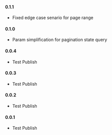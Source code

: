 #### 0.1.1
* Fixed edge case senario for page range

#### 0.1.0
* Param simplification for pagination state query

#### 0.0.4
* Test Publish

#### 0.0.3
* Test Publish

#### 0.0.2
* Test Publish

#### 0.0.1
* Test Publish        